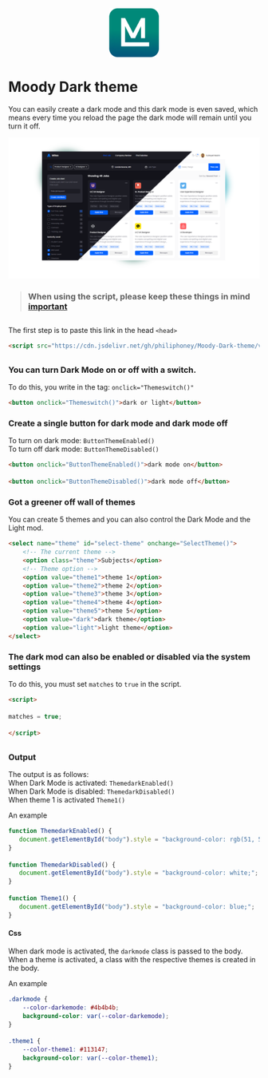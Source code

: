 
<p align="center">
<img src="./assets/img/moody%20logo%20new.png" width="20%" />
</p>

# Moody Dark theme

You can easily create a dark mode and this dark mode is even saved, which means every time you reload the page the dark mode will remain until you turn it off.

<p align="center">
<img src="./assets/img/dark-mode-img.png" />
</p>

###

> ### When using the script, please keep these things in mind [important](./important/important.md)

##

The first step is to paste this link in the head `<head>`
```html
<script src="https://cdn.jsdelivr.net/gh/philiphoney/Moody-Dark-theme/version/v3.1/moodytheme.js"></script>
```
##
### You can turn Dark Mode on or off with a switch. </br>
To do this, you write in the tag: `onclick="Themeswitch()"`
```html
<button onclick="Themeswitch()">dark or light</button>
```
### Create a single button for dark mode and dark mode off </br>
To turn on dark mode: `ButtonThemeEnabled()` </br>
To turn off dark mode: `ButtonThemeDisabled()`
```html
<button onclick="ButtonThemeEnabled()">dark mode on</button>
    
<button onclick="ButtonThemeDisabled()">dark mode off</button>
```
### Got a greener off wall of themes
You can create 5 themes and you can also control the Dark Mode and the Light mod.
```html
<select name="theme" id="select-theme" onchange="SelectTheme()"> 
    <!-- The current theme -->
    <option class="theme">Subjects</option>
    <!-- Theme option -->
    <option value="theme1">theme 1</option>
    <option value="theme2">theme 2</option>
    <option value="theme3">theme 3</option>
    <option value="theme4">theme 4</option>
    <option value="theme5">theme 5</option>
    <option value="dark">dark theme</option>
    <option value="light">light theme</option>
</select>
```

### The dark mod can also be enabled or disabled via the system settings
To do this, you must set `matches` to `true` in the script.
```html
<script>
    
matches = true;
    
</script>
```


##

### Output

The output is as follows: </br>
When Dark Mode is activated: `ThemedarkEnabled()` </br>
When Dark Mode is disabled: `ThemedarkDisabled()` </br>
When theme 1 is activated  `Theme1()`

An example
```js
function ThemedarkEnabled() {
   document.getElementById("body").style = "background-color: rgb(51, 51, 51);";
}

function ThemedarkDisabled() {
   document.getElementById("body").style = "background-color: white;";
}

function Theme1() {
   document.getElementById("body").style = "background-color: blue;";
}
```

#### Css

When dark mode is activated, the `darkmode` class is passed to the body. </br>
When a theme is activated, a class with the respective themes is created in the body. </br>

An example
```css
.darkmode {
    --color-darkemode: #4b4b4b;
    background-color: var(--color-darkemode);
}

.theme1 {
    --color-theme1: #113147;
    background-color: var(--color-theme1);
}
```
